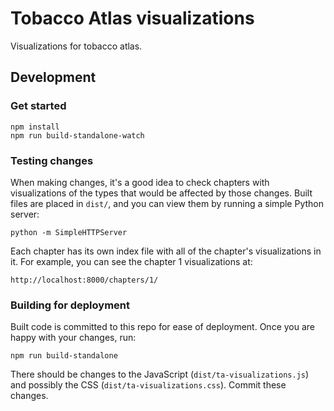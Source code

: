 # Tobacco Atlas visualizations

Visualizations for tobacco atlas.

## Development

### Get started

```
npm install
npm run build-standalone-watch
```

### Testing changes

When making changes, it's a good idea to check chapters with visualizations of the types that would be affected by those changes. Built files are placed in `dist/`, and you can view them by running a simple Python server:

```
python -m SimpleHTTPServer
```

Each chapter has its own index file with all of the chapter's visualizations in it. For example, you can see the chapter 1 visualizations at:

```
http://localhost:8000/chapters/1/
```

### Building for deployment

Built code is committed to this repo for ease of deployment. Once you are happy with your changes, run:

```
npm run build-standalone
```

There should be changes to the JavaScript (`dist/ta-visualizations.js`) and possibly the CSS (`dist/ta-visualizations.css`). Commit these changes.
